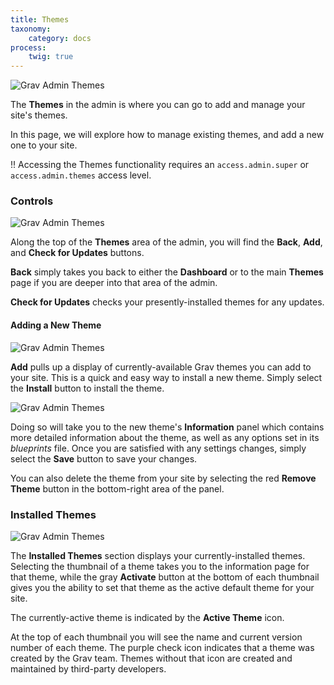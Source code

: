 ```yaml
---
title: Themes
taxonomy:
    category: docs
process:
    twig: true
---
```


![Grav Admin Themes](themes.png?classes=shadow)

The **Themes** in the admin is where you can go to add and manage your site's themes.

In this page, we will explore how to manage existing themes, and add a new one to your site.

!! Accessing the Themes functionality requires an `access.admin.super` or `access.admin.themes` access level.

### Controls

![Grav Admin Themes](themes_1.png?classes=shadow)

Along the top of the **Themes** area of the admin, you will find the <i class="fa fa-reply"></i> **Back**, <i class="fa fa-plus"></i> **Add**, and <i class="fa fa-refresh"></i> **Check for Updates** buttons.

<i class="fa fa-reply"></i> **Back** simply takes you back to either the **Dashboard** or to the main **Themes** page if you are deeper into that area of the admin.

<i class="fa fa-refresh"></i> **Check for Updates** checks your presently-installed themes for any updates.

#### Adding a New Theme

![Grav Admin Themes](themes_2.png?classes=shadow)

<i class="fa fa-plus"></i> **Add** pulls up a display of currently-available Grav themes you can add to your site. This is a quick and easy way to install a new theme. Simply select the <i class="fa fa-plus"></i> **Install** button to install the theme.

![Grav Admin Themes](themes_3.png?classes=shadow)

Doing so will take you to the new theme's **Information** panel which contains more detailed information about the theme, as well as any options set in its *blueprints* file. Once you are satisfied with any settings changes, simply select the <i class="fa fa-check"></i> **Save** button to save your changes.

You can also delete the theme from your site by selecting the red <i class="fa fa-fw fa-warning"></i> **Remove Theme** button in the bottom-right area of the panel.

### Installed Themes

![Grav Admin Themes](themes_4.png?classes=shadow)

The **Installed Themes** section displays your currently-installed themes. Selecting the thumbnail of a theme takes you to the information page for that theme, while the gray **Activate** button at the bottom of each thumbnail gives you the ability to set that theme as the active default theme for your site.

The currently-active theme is indicated by the <i class="fa fa-star"></i> **Active Theme** icon.

At the top of each thumbnail you will see the name and current version number of each theme. The purple <i class="fa fa-check-circle"></i> check icon indicates that a theme was created by the Grav team. Themes without that icon are created and maintained by third-party developers.
